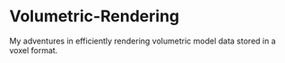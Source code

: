 # Volumetric-Rendering

My adventures in efficiently rendering volumetric model data stored in a voxel format. 
